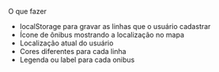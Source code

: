 O que fazer 



* localStorage para gravar as linhas que o usuário cadastrar
* Ícone de ônibus mostrando a localização no mapa
* Localização atual do usuário
* Cores diferentes para cada linha
* Legenda ou label para cada onibus